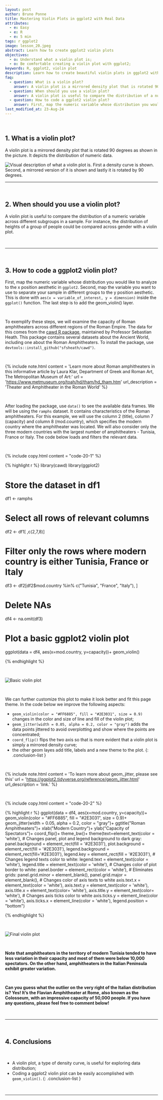 ```yaml
---
layout: post
author: Bruno Ponne
title: Mastering Violin Plots in ggplot2 with Real Data
attributes:
  - e: Easy
  - e: R
  - e: 5 min
tags: r ggplot2 
image: lesson_20.jpeg
abstract: Learn how to create ggplot2 violin plots
objectives:
  - o: Understand what a violin plot is;
  - o: Be comfortable creating a violin plot with ggplot2;
keywords: R, ggplot2, violin plot
description: Learn how to create beautiful violin plots in ggplot2 with real-world data from Roman amphitheaters.
faq:
  - question: What is a violin plot?
    answer: A violin plot is a mirrored density plot that is rotated 90 degrees as shown in the picture. It depicts the distribution of numeric data.
  - question: When should you use a violin plot?
    answer: A violin plot is useful to compare the distribution of a numeric variable across different subgroups in a sample. For instance, the distribution of heights of a group of people could be compared across gender with a violin plot.
  - question: How to code a ggplot2 violin plot?
    answer: First, map the numeric variable whose distribution you would like to analyze to the x position aesthetic in ggplot2. Second, map the variable you want to use to separate your sample in different groups to the y position aesthetic. This is done with `aes(x = variable_of_interest, y = dimension)` inside the `ggplot()` function. The last step is to add the geom_violin() layer.
last_modified_at: 23-Aug-24
---
```


<br>


## 1. What is a violin plot?

A violin plot is a mirrored density plot that is rotated 90 degrees as shown in the picture. It depicts the distribution of numeric data.

![Visual description of what a violin plot is. First a density curve is shown. Second, a mirrored version of it is shown and lastly it is rotated by 90 degrees.](/assets/images/lesson_20_01.png)

***

<br>

## 2. When should you use a violin plot?

A violin plot is useful to compare the distribution of a numeric variable across different subgroups in a sample. For instance, the distribution of heights of a group of people could be compared across gender with a violin plot. 

<br>

***

<br>

## 3. How to code a ggplot2 violin plot?

First, map the numeric variable whose distribution you would like to analyze to the x position aesthetic in `ggplot2`. Second, map the variable you want to use to separate your sample in different groups to the y position aesthetic. This is done with `aes(x = variable_of_interest, y = dimension)` inside the `ggplot()` function. The last step is to add the geom_violin() layer.

<br>

To exemplify these steps, we will examine the capacity of Roman amphitheaters across different regions of the Roman Empire. The data for this comes from the [cawd R package](https://github.com/sfsheath/cawd), maintained by Professor Sebastian Heath. This package contains several datasets about the Ancient World, including one about the Roman Amphitheaters. To install the package, use `devtools::install_github("sfsheath/cawd")`. 

<br>

{% include note.html content = 'Learn more about Roman amphitheaters in this informative article by Laura Klar, Department of Greek and Roman Art, The Metropolitan Museum of Art:'  url = 'https://www.metmuseum.org/toah/hd/tham/hd_tham.htm' url_description = 'Theater and Amphitheater in the Roman World' %}

<br>

After loading the package, use `data()` to see the available data frames. We will be using the `ramphs` dataset. It contains characteristics of the Roman amphitheaters. For this example, we will use the column 2 (title), column 7 (capacity) and column 8 (mod.country), which specifies the modern country where the amphitheater was located. We will also consider only the three modern countries with the largest number of amphitheaters - Tunisia, France or Italy. The code below loads and filters the relevant data.

<br>

{% include copy.html content = "code-20-1" %}
<div id = "code-20-1">
{% highlight r %}
library(cawd)
library(ggplot2)

# Store the dataset in df1
df1 <- ramphs

# Select all rows of relevant columns
df2 <- df1[ ,c(2,7,8)]

# Filter only the rows where modern country is either Tunisia, France or Italy
df3 <- df2[df2$mod.country %in% c("Tunisia", "France", "Italy"), ]

# Delete NAs
df4 <- na.omit(df3)

# Plot a basic ggplot2 violin plot
ggplot(data = df4, aes(x=mod.country, y=capacity))+
  geom_violin()

{% endhighlight %}

</div>

<br>

![Basic violin plot](/assets/images/lesson_20_02.png)


<br>

We can further customize this plot to make it look better and fit this page theme. In the code below we improve the following aspects:

- `geom_violin(color = "#FF6885", fill = "#2E3031", size = 0.9)` changes in the color and size of line and fill of the violin plot;
- `geom_jitter(width = 0.05, alpha = 0.2, color = "gray")` adds the data points jittered to avoid overplotting and show where the points are concentrated;
- `coord_flip()` flips the two axis so that is more evident that a violin plot is simply a mirrored density curve;
- the other geom layes add title, labels and a new theme to the plot.
{: .conclusion-list }

<br>

{% include note.html content = 'To learn more about geom_jitter, please see this'  url = 'https://ggplot2.tidyverse.org/reference/geom_jitter.html' url_description = 'link.' %}

<br>


{% include copy.html content = "code-20-2" %}
<div id = "code-20-2">
{% highlight r %}
ggplot(data = df4, aes(x=mod.country, y=capacity))+
  geom_violin(color = "#FF6885", fill = "#2E3031", size = 0.9)+
  geom_jitter(width = 0.05, alpha = 0.2, color = "gray")+
  ggtitle("Roman Amphitheaters")+
  xlab("Modern Country")+
  ylab("Capacity of Spectators")+
  coord_flip()+
  theme_bw()+
  theme(text=element_text(color = 'white'),
      # Changes panel, plot and legend background to dark gray:
      panel.background = element_rect(fill = '#2E3031'),
      plot.background = element_rect(fill = '#2E3031'),
      legend.background = element_rect(fill='#2E3031'),
      legend.key = element_rect(fill = '#2E3031'),
      # Changes legend texts color to white:
      legend.text =  element_text(color = 'white'),
      legend.title = element_text(color = 'white'),
      # Changes color of plot border to white:
      panel.border = element_rect(color = 'white'),
      # Eliminates grids:
      panel.grid.minor = element_blank(),
      panel.grid.major = element_blank(),
      # Changes color of axis texts to white
      axis.text.x = element_text(color = 'white'),
      axis.text.y = element_text(color = 'white'),
      axis.title.x = element_text(color= 'white'),
      axis.title.y = element_text(color= 'white'),
      # Changes axis ticks color to white
      axis.ticks.y = element_line(color = 'white'),
      axis.ticks.x = element_line(color = 'white'),
      legend.position = "bottom")

{% endhighlight %}

</div>

<br>



![Final violin plot](/assets/images/lesson_20_03.png)

<br>

**Note that amphitheaters in the territory of modern Tunisia tended to have less variation in their capacity and most of them were below 10,000 spectators. On the other hand, amphitheaters in the Italian Peninsula exhibit greater variation.**

<br>

**Can you guess what the outlier on the very right of the Italian distribution is? Yes! It’s the Flavian Amphitheater at Rome, also known as the Colosseum, with an impressive capacity of 50,000 people. If you have any questions, please feel free to comment below!** 


<br>

***

<br>

## 4. Conclusions

<br>

- A violin plot, a type of density curve, is useful for exploring data distribution;
- Coding a ggplot2 violin plot can be easily accomplished with `geom_violin()`.
{: .conclusion-list }

<br>

***

